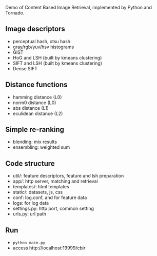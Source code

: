 Demo of Content Based Image Retrieval, implemented by Python and Tornado.

## Image descriptors

* perceptual hash, otsu hash
* gray/rgb/yuv/hsv histograms
* GIST
* HoG and LSH (built by kmeans clustering)
* SIFT and LSH (built by kmeans clustering)
* Dense SIFT

## Distance functions

* hamming distance (L0)
* norm0 distance (L0)
* abs distance (L1)
* eculidean distance (L2)

## Simple re-ranking

* blending: mix results
* ensembling: weighted sum

## Code structure

* util/: feature descriptors, feature and lsh preparation
* app/: http server, matching and retrieval
* templates/: html templates
* static/: datasets, js, css
* conf: log.conf, and for feature data
* logs: for log data
* settings.py: http port, common setting 
* urls.py: url path

## Run

* `python main.py`
* access http://localhost:19999/cbir
